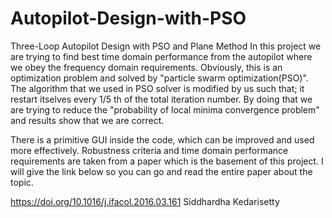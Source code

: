 # Autopilot-Design-with-PSO
Three-Loop Autopilot Design with PSO and Plane Method
In this project we are trying to find best time domain performance from the autopilot where we obey the frequency
domain requirements. Obviously, this is an optimization problem and solved by "particle swarm optimization(PSO)".
The algorithm that we used in PSO solver is modified by us such that; it restart itselves every 1/5 th of the 
total iteration number. By doing that we are trying to reduce the "probability of local minima convergence problem"
and results show that we are correct.

There is a primitive GUI inside the code, which can be improved and used more effectively. Robustness criteria and time 
domain performance requirements are taken from a paper which is the basement of this project. I will give the link below so 
you can go and read the entire paper about the topic.

https://doi.org/10.1016/j.ifacol.2016.03.161
Siddhardha Kedarisetty
